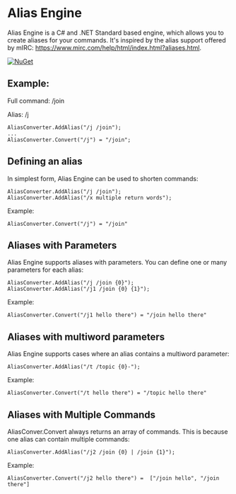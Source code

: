 # Alias Engine

Alias Engine is a C# and .NET Standard based engine, which allows you to create aliases for your commands. It's inspired by the alias support offered by mIRC: https://www.mirc.com/help/html/index.html?aliases.html.

[![NuGet](https://img.shields.io/nuget/v/AliasEngine.svg)](https://www.nuget.org/packages/AliasEngine/)

## Example:

Full command: /join

Alias: /j

```
AliasConverter.AddAlias("/j /join");
...
AliasConverter.Convert("/j") = "/join";
```

## Defining an alias

In simplest form, Alias Engine can be used to shorten commands:

```
AliasConverter.AddAlias("/j /join");
AliasConverter.AddAlias("/x multiple return words");
```

Example:

```
AliasConverter.Convert("/j") = "/join"
```

## Aliases with Parameters

Alias Engine supports aliases with parameters. You can define one or many parameters for each alias:

```
AliasConverter.AddAlias("/j /join {0}");
AliasConverter.AddAlias("/j1 /join {0} {1}");
```

Example:

```
AliasConverter.Convert("/j1 hello there") = "/join hello there"
```

## Aliases with multiword parameters

Alias Engine supports cases where an alias contains a multiword parameter:

```
AliasConverter.AddAlias("/t /topic {0}-");
```

Example:

```
AliasConverter.Convert("/t hello there") = "/topic hello there"
```

## Aliases with Multiple Commands

AliasConver.Convert always returns an array of commands. This is because one alias can contain multiple commands:

```
AliasConverter.AddAlias("/j2 /join {0} | /join {1}");
```

Example:

```
AliasConverter.Convert("/j2 hello there") =  ["/join hello", "/join there"]
```
